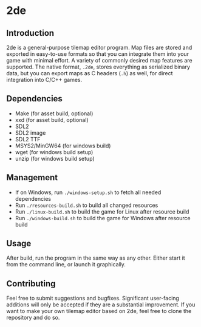 # 2de

## Introduction

2de is a general-purpose tilemap editor program. Map files are stored and
exported in easy-to-use formats so that you can integrate them into your game
with minimal effort. A variety of commonly desired map features are supported.
The native format, `.2de`, stores everything as serialized binary data, but you
can export maps as C headers (`.h`) as well, for direct integration into C/C++
games.

## Dependencies

* Make (for asset build, optional)
* xxd (for asset build, optional)
* SDL2
* SDL2 image
* SDL2 TTF
* MSYS2/MinGW64 (for windows build)
* wget (for windows build setup)
* unzip (for windows build setup)

## Management

* If on Windows, run `./windows-setup.sh` to fetch all needed dependencies
* Run `./resources-build.sh` to build all changed resources
* Run `./linux-build.sh` to build the game for Linux after resource build
* Run `./windows-build.sh` to build the game for Windows after resource build

## Usage

After build, run the program in the same way as any other. Either start it from
the command line, or launch it graphically.

## Contributing

Feel free to submit suggestions and bugfixes. Significant user-facing additions
will only be accepted if they are a substantial improvement. If you want to make
your own tilemap editor based on 2de, feel free to clone the repository and do
so.
